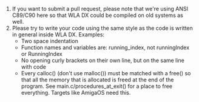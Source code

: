 
1. If you want to submit a pull request, please note that we're using ANSI C89/C90 here so that WLA DX could be compiled on old systems as well.
2. Please try to write your code using the same style as the code is written in general inside WLA DX. Examples:
   - Two space indentation
   - Function names and variables are: running_index, not runningIndex or RunningIndex
   - No opening curly brackets on their own line, but on the same line with code
   - Every calloc() (don't use malloc()) must be matched with a free() so that all the memory that is allocated is freed at the end of the
     program. See main.c/procedures_at_exit() for a place to free everything. Targets like AmigaOS need this.


